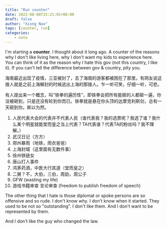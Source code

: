 ```yaml
---
title: "Run counter"
date: 2022-08-08T15:21:01+08:00
draft: false
author: "Xiong Nao"
tags: [counter, run]
categories:
    - note
---
```


I'm starting a **counter**. I thought about it long ago. A counter of the reasons why I don't like living here, why I don't want my kids to experience here. You can think of it as the reason why I hate this gov (not this country, I like it). If you can't tell the difference between gov & country, pity you.

海南最近出现了疫情，三亚被封了，去了海南的游客都被困在了那里。有网友说这拨人就是之前上海解封的时候逃出上海的那拨人。乍一听可笑，仔细一听，可悲。

有人提出来一个概念，叫“铁拳的遍历性”，即铁拳会把所有能砸的人都砸一遍，你没被砸到，只是还没有轮到你而已。铁拳就是悬在你头顶的达摩克利斯剑，总有一天砸到你。斯以为然。

1. 人民代表大会的代表并不代表人民（谁代表我？我的选票呢？我选了谁？我什么某个明星就能堂而皇之当上代表？TA代表谁？代表TA的粉丝吗？我不理解。）
2. 武汉日记（方方）
3. 郑州暴雨（地铁，雨衣爸爸）
4. 上海封城（这里面有无数件事）
5. 徐州铁链女
6. 唐山打人事件
7. 鸿茅药酒，中医大行其道（堂而皇之）
8. 二舅？不，大伯，三伯，周劼，周公子
9. GFW (wasting my life)
10. 游戏书籍审查 言论审查 (freedom to publish freedom of speech)

The other thing that I hate is those diplomat or spoke persons are so offensive and so rude. I don't know why. I don't know when it started. They used to be not so "outstanding". I don't like them. And I don't want to be represented by them. 

And I don't like the guy who changed the law.